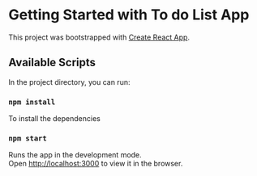 # Getting Started with To do List App

This project was bootstrapped with [Create React App](https://github.com/facebook/create-react-app).

## Available Scripts

In the project directory, you can run:

### `npm install`

To install the dependencies

### `npm start`

Runs the app in the development mode.\
Open [http://localhost:3000](http://localhost:3000) to view it in the browser.



